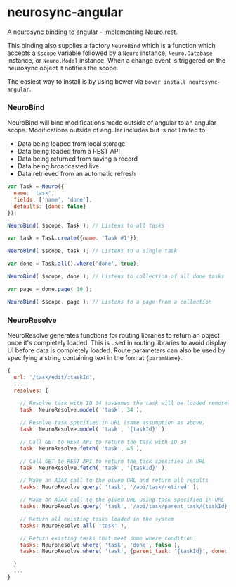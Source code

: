 # neurosync-angular

A neurosync binding to angular - implementing Neuro.rest.

This binding also supplies a factory `NeuroBind` which is a function which accepts a `$scope` variable followed by a `Neuro` instance, `Neuro.Database` instance, or `Neuro.Model` instance. When a change event is triggered on the neurosync object it notifies the scope.

The easiest way to install is by using bower via `bower install neurosync-angular`.

### NeuroBind

NeuroBind will bind modifications made outside of angular to an angular scope.
Modifications outside of angular includes but is not limited to:

- Data being loaded from local storage
- Data being loaded from a REST API
- Data being returned from saving a record
- Data being broadcasted live
- Data retrieved from an automatic refresh

```javascript
var Task = Neuro({
  name: 'task',
  fields: ['name', 'done'],
  defaults: {done: false}
});

NeuroBind( $scope, Task ); // Listens to all tasks

var task = Task.create({name: 'Task #1'});

NeuroBind( $scope, task ); // Listens to a single task

var done = Task.all().where('done', true);

NeuroBind( $scope, done ); // Listens to collection of all done tasks

var page = done.page( 10 );

NeuroBind( $scope, page ); // Listens to a page from a collection
```

### NeuroResolve

NeuroResolve generates functions for routing libraries to return an object
once it's completely loaded. This is used in routing libraries to avoid display
UI before data is completely loaded. Route parameters can also be used by specifying a string containing text in the format `{paramName}`.

```javascript
{
  url: '/task/edit/:taskId',
  ...
  resolves: {
    
    // Resolve task with ID 34 (assumes the task will be loaded remotely already)
    task: NeuroResolve.model( 'task', 34 ),

    // Resolve task specified in URL (same assumption as above)
    task: NeuroResolve.model( 'task', '{taskId}' ),

    // Call GET to REST API to return the task with ID 34
    task: NeuroResolve.fetch( 'task', 45 ),

    // Call GET to REST API to return the task specified in URL
    task: NeuroResolve.fetch( 'task', '{taskId}' ),

    // Make an AJAX call to the given URL and return all results
    tasks: NeuroResolve.query( 'task', '/api/task/retired' ),

    // Make an AJAX call to the given URL using task specified in URL
    tasks: NeuroResolve.query( 'task', '/api/task/parent_task/{taskId}' ),

    // Return all existing tasks loaded in the system
    tasks: NeuroResolve.all( 'task' ),

    // Return existing tasks that meet some where condition
    tasks: NeuroResolve.where( 'task', 'done', false ),
    tasks: NeuroResolve.where( 'task', {parent_task: '{taskId}', done: true} ),

  }
  ...
}

```